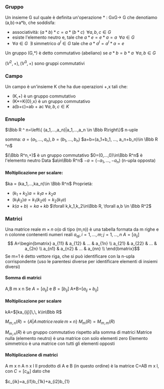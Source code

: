 
### Gruppo
Un insieme G sul quale è definita un'operazione $*$ : GxG-> G che denotiamo (a,b)->a$*$b, che soddisfa:
- associatività: $(a* b)* c=a* (b * c)\;\; \forall a,b,c \in G$
- esiste l'elemento neutro e, tale che $a * e = e * a = a \;\; \forall a \in G$
- $\forall a \in G\;\; \exists$ simmetrico $a^I \in G$ tale che $a* a^I=a^I * a = e$

Un gruppo (G,$*$) è detto commutativo (abeliano) se $a* b=b* a \,\,\, \forall a,b\in G$

$(V^2, +),(V^3,+)$ sono gruppi commutativi

### Campo
Un campo è un'insieme K che ha due operazioni +,x tali che:
- (K,+) è un gruppo commutativo
- (K*=K\{0},x} è un gruppo commutativo
- a(b+c)=ab + ac $\forall a,b,c \in K$

### Ennuple
$\Bbb R ^ n=\left\{ (a_1,...,a_n)|a_1,...,a_n \in \Bbb R\right\}$
n-uple

somma: $a=(a_1,...,a_n), b=(b_1,...,b_n)$
$a+b=(a_1+b_1, ..., a_n+b_n)\in \Bbb R ^n$

$(\Bbb R^n,+)$ è un gruppo commutativo
$0=(0,...,0)\in\Bbb R^n$ è l'elemento neutro
Data $a\in\Bbb R^n$ $-a=(-a_1,...,-a_n)$ (n-upla opposta)

#### Moltiplicazione per scalare:
$ka = (ka_1,...,ka_n)\in \Bbb R^n$
Proprietà:
- $(k_1+k_2)a=k_1a+k_2a$
- $(k_1k_2)a=k_1(k_2a)=k_2(k_1a)$
- $k(a+b)=ka+kb$
$\forall k,k_1,k_2\in\Bbb R, \forall a,b \in \Bbb R^2$

### Matrici
Una matrice reale $m\times n$ o(o di tipo (m,n)) è una tabella formata da m righe e n colonne contenenti numeri reali $a_{aj},i=1,...,m; j=1,...,n$
$A=[a_{ij}]$
$$ A=\begin{bmatrix}
a_{11} & a_{12} & ... & a_{1n} \\
a_{21} & a_{22} & ... & a_{2n} \\
a_{n1} & a_{n2} & ... & a_{nn} \\
\end{bmatrix}$$
Se m=1 è detto vettore riga, che si può identificare con la n-upla corrispondente (uso le parentesi diverse per identificare elementi di insiemi diversi)

#### Somma di matrici
A,B m x n
Se $A=[a_{ij}]$ e $B=[b_{ij}]$
A+B=$[a_{ij}+b_{ij}]$
#### Moltiplicazione per scalare
kA=$[ka_{ij}]\,\, k\in\Bbb R$

$M_{m,n}(R)=\{A|A\,matrice\,reale\,m\times n\}$
$M_{m}(R)=M_{m,m}(R)$

$M_{m,n}(R)$ è un gruppo commutativo rispetto alla somma di matrici
Matrice nulla (elemento neutro) è una matrice con solo elementi zero
Elemento simmetrico è una matrice con tutti gli elementi opposti

#### Moltiplicazione di matrici
A m x n   A n x l
Il prodotto di A e B (in questo ordine) è la matrice C=AB m x l, con $C=[c_{ik}]$
dato che

$c_{ik}=a_{i1}b_{1k}+a_{i2}b_{1}

